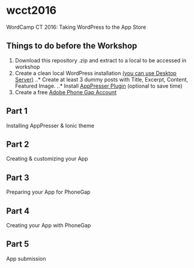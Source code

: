 # wcct2016
WordCamp CT 2016: Taking WordPress to the App Store

## Things to do before the Workshop

1. Download this repository .zip and extract to a local to be accessed in workshop
2. Create a clean local WordPress installation [(you can use Desktop Server)](https://serverpress.com/get-desktopserver/)
..* Create at least 3 dummy posts with Title, Excerpt, Content, Featured Image.
..* Install [AppPresser Plugin](https://wordpress.org/plugins/apppresser/) (optional to save time) 
3. Create a free [Adobe Phone Gap Account](http://tinyurl.com/j334azz)

## Part 1

Installing AppPresser & Ionic theme

## Part 2

Creating & customizing your App

## Part 3 

Preparing your App for PhoneGap

## Part 4

Creating your App with PhoneGap

## Part 5

App submission

